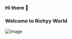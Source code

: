 ### Hi there 👋
### Welcome to Richyy World
![image](https://user-images.githubusercontent.com/129083432/227984712-716b4bdc-65ba-433b-a5f2-fc9fff60a698.png)

<!--
**Richyyy13/Richyyy13** is a ✨ _special_ ✨ repository because its `README.md` (this file) appears on your GitHub profile.

Here are some ideas to get you started:

- 🔭 I’m currently working on ...
- 🌱 I’m currently learning ...
- 👯 I’m looking to collaborate on ...
- 🤔 I’m looking for help with ...
- 💬 Ask me about ...
- 📫 How to reach me: ...
- 😄 Pronouns: ...
- ⚡ Fun fact: ...
-->
